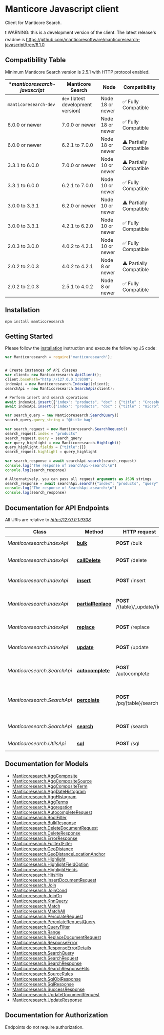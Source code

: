 # Manticore Javascript client

Сlient for Manticore Search.


❗ WARNING: this is a development version of the client. The latest release's readme is https://github.com/manticoresoftware/manticoresearch-javascript/tree/8.1.0

## Compatibility Table

Minimum Manticore Search version is 2.5.1 with HTTP protocol enabled.

| **manticoresearch-javascript*  | **Manticore Search**                | **Node**            | **Compatibility**       |
| ------------------------------ | ----------------------------------- | ------------------- | ------------------------|
| `manticoresearch-dev`          | `dev` (latest development version)  | Node 18 or newer    | ✅ Fully Compatible     |
| 6.0.0 or newer                 | 7.0.0 or newer                      | Node 18 or newer    | ✅ Fully Compatible     |
| 6.0.0 or newer                 | 6.2.1 to 7.0.0                      | Node 18 or newer    | ⚠️ Partially Compatible |
| 3.3.1 to 6.0.0                 | 7.0.0 or newer                      | Node 10 or newer    | ⚠️ Partially Compatible |
| 3.3.1 to 6.0.0                 | 6.2.1 to 7.0.0                      | Node 10 or newer    | ✅ Fully Compatible     |
| 3.0.0 to 3.3.1                 | 6.2.0 or newer                      | Node 10 or newer    | ⚠️ Partially Compatible |
| 3.0.0 to 3.3.1                 | 4.2.1 to 6.2.0                      | Node 10 or newer    | ✅ Fully Compatible     |
| 2.0.3 to 3.0.0                 | 4.0.2 to 4.2.1                      | Node 10 or newer    | ✅ Fully Compatible     |
| 2.0.2 to 2.0.3                 | 4.0.2 to 4.2.1                      | Node  8 or newer    | ⚠️ Partially Compatible |
| 2.0.2 to 2.0.3                 | 2.5.1 to 4.0.2                      | Node  8 or newer    | ✅ Fully Compatible     |

## Installation

```shell
npm install manticoresearch
```

## Getting Started

Please follow the [installation](#installation) instruction and execute the following JS code:

```javascript
var Manticoresearch = require('manticoresearch');


# Create instances of API classes
var client= new Manticoresearch.ApiClient();
client.basePath="http://127.0.0.1:9308";
indexApi = new Manticoresearch.IndexApi(client);
searchApi = new Manticoresearch.SearchApi(client);

# Perform insert and search operations
await indexApi.insert({"index": "products", "doc" : {"title" : "Crossbody Bag with Tassel", "price" : 19.85}});
await indexApi.insert({"index": "products", "doc" : {"title" : "microfiber sheet set", "price" : 19.99}});

var search_query = new Manticoresearch.SearchQuery()
search_query.query_string = "@title bag"
      
var search_request = new Manticoresearch.SearchRequest()
search_request.index = "products"
search_request.query = search_query
var query_highlight = new Manticoresearch.Highlight()
query_highlight.fields = {"title":{}}
search_request.highlight = query_highlight
  
var search_response = await searchApi.search(search_request)
console.log("The response of SearchApi->search:\n")    
console.log(search_response)

# Alternatively, you can pass all request arguments as JSON strings
search_response = await searchApi.search({"index": "products", "query": {"query_string": "@title bag"}, "highlight": {"fields": ["title"]}});
console.log("The response of SearchApi->search:\n")    
console.log(search_response)


```

## Documentation for API Endpoints

All URIs are relative to *http://127.0.0.1:9308*

Class | Method | HTTP request | Description
------------ | ------------- | ------------- | -------------
*Manticoresearch.IndexApi* | [**bulk**](docs/IndexApi.md#bulk) | **POST** /bulk | Bulk table operations
*Manticoresearch.IndexApi* | [**callDelete**](docs/IndexApi.md#callDelete) | **POST** /delete | Delete a document in a table
*Manticoresearch.IndexApi* | [**insert**](docs/IndexApi.md#insert) | **POST** /insert | Create a new document in a table
*Manticoresearch.IndexApi* | [**partialReplace**](docs/IndexApi.md#partialReplace) | **POST** /{table}/_update/{id} | Partially replaces a document in a table
*Manticoresearch.IndexApi* | [**replace**](docs/IndexApi.md#replace) | **POST** /replace | Replace new document in a table
*Manticoresearch.IndexApi* | [**update**](docs/IndexApi.md#update) | **POST** /update | Update a document in a table
*Manticoresearch.SearchApi* | [**autocomplete**](docs/SearchApi.md#autocomplete) | **POST** /autocomplete | Performs an autocomplete search on a table
*Manticoresearch.SearchApi* | [**percolate**](docs/SearchApi.md#percolate) | **POST** /pq/{table}/search | Perform reverse search on a percolate table
*Manticoresearch.SearchApi* | [**search**](docs/SearchApi.md#search) | **POST** /search | Performs a search on a table
*Manticoresearch.UtilsApi* | [**sql**](docs/UtilsApi.md#sql) | **POST** /sql | Perform SQL requests


## Documentation for Models

 - [Manticoresearch.AggComposite](docs/AggComposite.md)
 - [Manticoresearch.AggCompositeSource](docs/AggCompositeSource.md)
 - [Manticoresearch.AggCompositeTerm](docs/AggCompositeTerm.md)
 - [Manticoresearch.AggDateHistogram](docs/AggDateHistogram.md)
 - [Manticoresearch.AggHistogram](docs/AggHistogram.md)
 - [Manticoresearch.AggTerms](docs/AggTerms.md)
 - [Manticoresearch.Aggregation](docs/Aggregation.md)
 - [Manticoresearch.AutocompleteRequest](docs/AutocompleteRequest.md)
 - [Manticoresearch.BoolFilter](docs/BoolFilter.md)
 - [Manticoresearch.BulkResponse](docs/BulkResponse.md)
 - [Manticoresearch.DeleteDocumentRequest](docs/DeleteDocumentRequest.md)
 - [Manticoresearch.DeleteResponse](docs/DeleteResponse.md)
 - [Manticoresearch.ErrorResponse](docs/ErrorResponse.md)
 - [Manticoresearch.FulltextFilter](docs/FulltextFilter.md)
 - [Manticoresearch.GeoDistance](docs/GeoDistance.md)
 - [Manticoresearch.GeoDistanceLocationAnchor](docs/GeoDistanceLocationAnchor.md)
 - [Manticoresearch.Highlight](docs/Highlight.md)
 - [Manticoresearch.HighlightFieldOption](docs/HighlightFieldOption.md)
 - [Manticoresearch.HighlightFields](docs/HighlightFields.md)
 - [Manticoresearch.HitsHits](docs/HitsHits.md)
 - [Manticoresearch.InsertDocumentRequest](docs/InsertDocumentRequest.md)
 - [Manticoresearch.Join](docs/Join.md)
 - [Manticoresearch.JoinCond](docs/JoinCond.md)
 - [Manticoresearch.JoinOn](docs/JoinOn.md)
 - [Manticoresearch.KnnQuery](docs/KnnQuery.md)
 - [Manticoresearch.Match](docs/Match.md)
 - [Manticoresearch.MatchAll](docs/MatchAll.md)
 - [Manticoresearch.PercolateRequest](docs/PercolateRequest.md)
 - [Manticoresearch.PercolateRequestQuery](docs/PercolateRequestQuery.md)
 - [Manticoresearch.QueryFilter](docs/QueryFilter.md)
 - [Manticoresearch.Range](docs/Range.md)
 - [Manticoresearch.ReplaceDocumentRequest](docs/ReplaceDocumentRequest.md)
 - [Manticoresearch.ResponseError](docs/ResponseError.md)
 - [Manticoresearch.ResponseErrorDetails](docs/ResponseErrorDetails.md)
 - [Manticoresearch.SearchQuery](docs/SearchQuery.md)
 - [Manticoresearch.SearchRequest](docs/SearchRequest.md)
 - [Manticoresearch.SearchResponse](docs/SearchResponse.md)
 - [Manticoresearch.SearchResponseHits](docs/SearchResponseHits.md)
 - [Manticoresearch.SourceRules](docs/SourceRules.md)
 - [Manticoresearch.SqlObjResponse](docs/SqlObjResponse.md)
 - [Manticoresearch.SqlResponse](docs/SqlResponse.md)
 - [Manticoresearch.SuccessResponse](docs/SuccessResponse.md)
 - [Manticoresearch.UpdateDocumentRequest](docs/UpdateDocumentRequest.md)
 - [Manticoresearch.UpdateResponse](docs/UpdateResponse.md)


## Documentation for Authorization

Endpoints do not require authorization.


